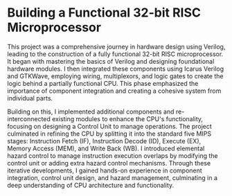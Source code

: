 # Building a Functional 32-bit RISC Microprocessor
This project was a comprehensive journey in hardware design using Verilog, leading to the construction of a fully functional 32-bit RISC microprocessor. It began with mastering the basics of Verilog and designing foundational hardware modules. I then integrated these components using Icarus Verilog and GTKWave, employing wiring, multiplexors, and logic gates to create the logic behind a partially functional CPU. This phase emphasized the importance of component integration and creating a cohesive system from individual parts.

Building on this, I implemented additional components and re-interconnected existing modules to enhance the CPU's functionality, focusing on designing a Control Unit to manage operations. The project culminated in refining the CPU by splitting it into the standard five MIPS stages: Instruction Fetch (IF), Instruction Decode (ID), Execute (EX), Memory Access (MEM), and Write Back (WB). I introduced elemental hazard control to manage instruction execution overlaps by modifying the control unit or adding extra hazard control mechanisms. Through these iterative developments, I gained hands-on experience in component integration, control unit design, and hazard management, culminating in a deep understanding of CPU architecture and functionality.
